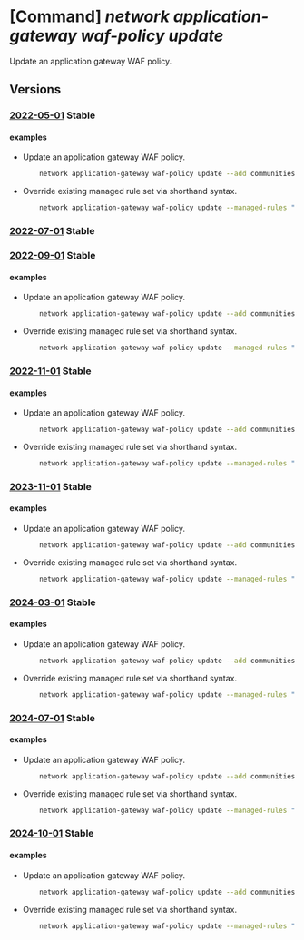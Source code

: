 # [Command] _network application-gateway waf-policy update_

Update an application gateway WAF policy.

## Versions

### [2022-05-01](/Resources/mgmt-plane/L3N1YnNjcmlwdGlvbnMve30vcmVzb3VyY2Vncm91cHMve30vcHJvdmlkZXJzL21pY3Jvc29mdC5uZXR3b3JrL2FwcGxpY2F0aW9uZ2F0ZXdheXdlYmFwcGxpY2F0aW9uZmlyZXdhbGxwb2xpY2llcy97fQ==/2022-05-01.xml) **Stable**

<!-- mgmt-plane /subscriptions/{}/resourcegroups/{}/providers/microsoft.network/applicationgatewaywebapplicationfirewallpolicies/{} 2022-05-01 -->

#### examples

- Update an application gateway WAF policy.
    ```bash
        network application-gateway waf-policy update --add communities='12076:5010' --name MyApplicationGatewayWAFPolicy --resource-group MyResourceGroup
    ```

- Override existing managed rule set via shorthand syntax.
    ```bash
        network application-gateway waf-policy update --managed-rules "{managed-rule-sets:[{rule-group-overrides:[{rule-group-name:REQUEST-921-PROTOCOL-ATTACK,rules:[{rule-id:921100},{rule-id:921100}]}],rule-set-type:OWASP,rule-set-version:3.0}]}"
    ```

### [2022-07-01](/Resources/mgmt-plane/L3N1YnNjcmlwdGlvbnMve30vcmVzb3VyY2Vncm91cHMve30vcHJvdmlkZXJzL21pY3Jvc29mdC5uZXR3b3JrL2FwcGxpY2F0aW9uZ2F0ZXdheXdlYmFwcGxpY2F0aW9uZmlyZXdhbGxwb2xpY2llcy97fQ==/2022-07-01.xml) **Stable**

<!-- mgmt-plane /subscriptions/{}/resourcegroups/{}/providers/microsoft.network/applicationgatewaywebapplicationfirewallpolicies/{} 2022-07-01 -->

### [2022-09-01](/Resources/mgmt-plane/L3N1YnNjcmlwdGlvbnMve30vcmVzb3VyY2Vncm91cHMve30vcHJvdmlkZXJzL21pY3Jvc29mdC5uZXR3b3JrL2FwcGxpY2F0aW9uZ2F0ZXdheXdlYmFwcGxpY2F0aW9uZmlyZXdhbGxwb2xpY2llcy97fQ==/2022-09-01.xml) **Stable**

<!-- mgmt-plane /subscriptions/{}/resourcegroups/{}/providers/microsoft.network/applicationgatewaywebapplicationfirewallpolicies/{} 2022-09-01 -->

#### examples

- Update an application gateway WAF policy.
    ```bash
        network application-gateway waf-policy update --add communities='12076:5010' --name MyApplicationGatewayWAFPolicy --resource-group MyResourceGroup
    ```

- Override existing managed rule set via shorthand syntax.
    ```bash
        network application-gateway waf-policy update --managed-rules "{managed-rule-sets:[{rule-group-overrides:[{rule-group-name:REQUEST-921-PROTOCOL-ATTACK,rules:[{rule-id:921100},{rule-id:921100}]}],rule-set-type:OWASP,rule-set-version:3.0}]}"
    ```

### [2022-11-01](/Resources/mgmt-plane/L3N1YnNjcmlwdGlvbnMve30vcmVzb3VyY2Vncm91cHMve30vcHJvdmlkZXJzL21pY3Jvc29mdC5uZXR3b3JrL2FwcGxpY2F0aW9uZ2F0ZXdheXdlYmFwcGxpY2F0aW9uZmlyZXdhbGxwb2xpY2llcy97fQ==/2022-11-01.xml) **Stable**

<!-- mgmt-plane /subscriptions/{}/resourcegroups/{}/providers/microsoft.network/applicationgatewaywebapplicationfirewallpolicies/{} 2022-11-01 -->

#### examples

- Update an application gateway WAF policy.
    ```bash
        network application-gateway waf-policy update --add communities='12076:5010' --name MyApplicationGatewayWAFPolicy --resource-group MyResourceGroup
    ```

- Override existing managed rule set via shorthand syntax.
    ```bash
        network application-gateway waf-policy update --managed-rules "{managed-rule-sets:[{rule-group-overrides:[{rule-group-name:REQUEST-921-PROTOCOL-ATTACK,rules:[{rule-id:921100},{rule-id:921100}]}],rule-set-type:OWASP,rule-set-version:3.0}]}"
    ```

### [2023-11-01](/Resources/mgmt-plane/L3N1YnNjcmlwdGlvbnMve30vcmVzb3VyY2Vncm91cHMve30vcHJvdmlkZXJzL21pY3Jvc29mdC5uZXR3b3JrL2FwcGxpY2F0aW9uZ2F0ZXdheXdlYmFwcGxpY2F0aW9uZmlyZXdhbGxwb2xpY2llcy97fQ==/2023-11-01.xml) **Stable**

<!-- mgmt-plane /subscriptions/{}/resourcegroups/{}/providers/microsoft.network/applicationgatewaywebapplicationfirewallpolicies/{} 2023-11-01 -->

#### examples

- Update an application gateway WAF policy.
    ```bash
        network application-gateway waf-policy update --add communities='12076:5010' --name MyApplicationGatewayWAFPolicy --resource-group MyResourceGroup
    ```

- Override existing managed rule set via shorthand syntax.
    ```bash
        network application-gateway waf-policy update --managed-rules "{managed-rule-sets:[{rule-group-overrides:[{rule-group-name:REQUEST-921-PROTOCOL-ATTACK,rules:[{rule-id:921100},{rule-id:921100}]}],rule-set-type:OWASP,rule-set-version:3.0}]}"
    ```

### [2024-03-01](/Resources/mgmt-plane/L3N1YnNjcmlwdGlvbnMve30vcmVzb3VyY2Vncm91cHMve30vcHJvdmlkZXJzL21pY3Jvc29mdC5uZXR3b3JrL2FwcGxpY2F0aW9uZ2F0ZXdheXdlYmFwcGxpY2F0aW9uZmlyZXdhbGxwb2xpY2llcy97fQ==/2024-03-01.xml) **Stable**

<!-- mgmt-plane /subscriptions/{}/resourcegroups/{}/providers/microsoft.network/applicationgatewaywebapplicationfirewallpolicies/{} 2024-03-01 -->

#### examples

- Update an application gateway WAF policy.
    ```bash
        network application-gateway waf-policy update --add communities='12076:5010' --name MyApplicationGatewayWAFPolicy --resource-group MyResourceGroup
    ```

- Override existing managed rule set via shorthand syntax.
    ```bash
        network application-gateway waf-policy update --managed-rules "{managed-rule-sets:[{rule-group-overrides:[{rule-group-name:REQUEST-921-PROTOCOL-ATTACK,rules:[{rule-id:921100},{rule-id:921100}]}],rule-set-type:OWASP,rule-set-version:3.0}]}"
    ```

### [2024-07-01](/Resources/mgmt-plane/L3N1YnNjcmlwdGlvbnMve30vcmVzb3VyY2Vncm91cHMve30vcHJvdmlkZXJzL21pY3Jvc29mdC5uZXR3b3JrL2FwcGxpY2F0aW9uZ2F0ZXdheXdlYmFwcGxpY2F0aW9uZmlyZXdhbGxwb2xpY2llcy97fQ==/2024-07-01.xml) **Stable**

<!-- mgmt-plane /subscriptions/{}/resourcegroups/{}/providers/microsoft.network/applicationgatewaywebapplicationfirewallpolicies/{} 2024-07-01 -->

#### examples

- Update an application gateway WAF policy.
    ```bash
        network application-gateway waf-policy update --add communities='12076:5010' --name MyApplicationGatewayWAFPolicy --resource-group MyResourceGroup
    ```

- Override existing managed rule set via shorthand syntax.
    ```bash
        network application-gateway waf-policy update --managed-rules "{managed-rule-sets:[{rule-group-overrides:[{rule-group-name:REQUEST-921-PROTOCOL-ATTACK,rules:[{rule-id:921100},{rule-id:921100}]}],rule-set-type:OWASP,rule-set-version:3.0}]}"
    ```

### [2024-10-01](/Resources/mgmt-plane/L3N1YnNjcmlwdGlvbnMve30vcmVzb3VyY2Vncm91cHMve30vcHJvdmlkZXJzL21pY3Jvc29mdC5uZXR3b3JrL2FwcGxpY2F0aW9uZ2F0ZXdheXdlYmFwcGxpY2F0aW9uZmlyZXdhbGxwb2xpY2llcy97fQ==/2024-10-01.xml) **Stable**

<!-- mgmt-plane /subscriptions/{}/resourcegroups/{}/providers/microsoft.network/applicationgatewaywebapplicationfirewallpolicies/{} 2024-10-01 -->

#### examples

- Update an application gateway WAF policy.
    ```bash
        network application-gateway waf-policy update --add communities='12076:5010' --name MyApplicationGatewayWAFPolicy --resource-group MyResourceGroup
    ```

- Override existing managed rule set via shorthand syntax.
    ```bash
        network application-gateway waf-policy update --managed-rules "{managed-rule-sets:[{rule-group-overrides:[{rule-group-name:REQUEST-921-PROTOCOL-ATTACK,rules:[{rule-id:921100},{rule-id:921100}]}],rule-set-type:OWASP,rule-set-version:3.0}]}"
    ```

